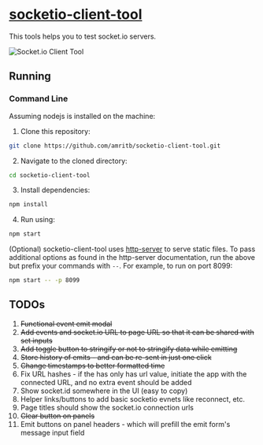 # [socketio-client-tool](http://amritb.github.io/socketio-client-tool/)
This tools helps you to test socket.io servers.

<img src="https://amritb.github.io/socketio-client-tool/screenshot.png" alt="Socket.io Client Tool"></img>

## Running

### Command Line

Assuming nodejs is installed on the machine:

1. Clone this repository:

```bash
git clone https://github.com/amritb/socketio-client-tool.git
```

2. Navigate to the cloned directory:

```bash
cd socketio-client-tool
```

3. Install dependencies:

```bash
npm install
```

4. Run using:

```bash
npm start
```

(Optional) socketio-client-tool uses [http-server](https://www.npmjs.com/package/http-server) to serve static files. To pass additional options as found in the http-server documentation, run the above but prefix your commands with `--`. For example, to run on port 8099:

```bash
npm start -- -p 8099
```

## TODOs
1. ~~Functional event emit modal~~
2. ~~Add events and socket.io URL to page URL so that it can be shared with set inputs~~
3. ~~Add toggle button to stringify or not to stringify data while emitting~~
4. ~~Store history of emits - and can be re-sent in just one click~~
5. ~~Change timestamps to better formatted time~~
6. Fix URL hashes - if the has only has url value, initiate the app with the connected URL, and no extra event should be added
7. Show socket.id somewhere in the UI (easy to copy)
8. Helper links/buttons to add basic socketio evnets like reconnect, etc.
9. Page titles should show the socket.io connection urls
10. ~~Clear button on panels~~
11. Emit buttons on panel headers - which will prefill the emit form's message input field

